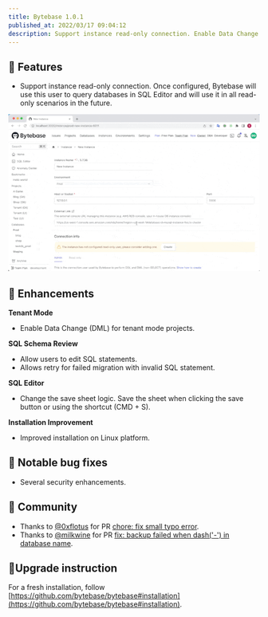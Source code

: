 ```yaml
---
title: Bytebase 1.0.1
published_at: 2022/03/17 09:04:12
description: Support instance read-only connection. Enable Data Change (DML) for tenant mode projects. Allow users to edit SQL statements. Allows retry for failed migration with invalid SQL statement.
---
```


## 🚀 Features

- Support instance read-only connection. Once configured, Bytebase will use this user to query databases in SQL Editor and will use it in all read-only scenarios in the future.

![_](/static/changelog/1.0.1/read-only-connection.gif)

## 🎄 Enhancements

**Tenant Mode**

- Enable Data Change (DML) for tenant mode projects.

**SQL Schema Review**

- Allow users to edit SQL statements.
- Allows retry for failed migration with invalid SQL statement.

**SQL Editor**

- Change the save sheet logic. Save the sheet when clicking the save button or using the shortcut (CMD + S).

**Installation Improvement**

- Improved installation on Linux platform.

## 🐞 Notable bug fixes

- Several security enhancements.

## 🎠 Community

- Thanks to [@0xflotus](https://github.com/0xflotus) for PR [chore: fix small typo error](https://github.com/bytebase/bytebase/pull/805).
- Thanks to [@milkwine](https://github.com/milkwine) for PR [fix: backup failed when dash('-') in database name](https://github.com/bytebase/bytebase/pull/874).

## 📕Upgrade instruction

For a fresh installation, follow [https://github.com/bytebase/bytebase#installation](https://github.com/bytebase/bytebase#installation).
